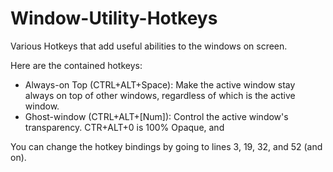 # Window-Utility-Hotkeys
Various Hotkeys that add useful abilities to the windows on screen.

Here are the contained hotkeys:
- Always-on Top (CTRL+ALT+Space):
    Make the active window stay always on top of other windows, regardless of which is the active window.
- Ghost-window (CTRL+ALT+[Num]):
    Control the active window's transparency. CTR+ALT+0 is 100% Opaque, and 

You can change the hotkey bindings by going to lines 3, 19, 32, and 52 (and on).
